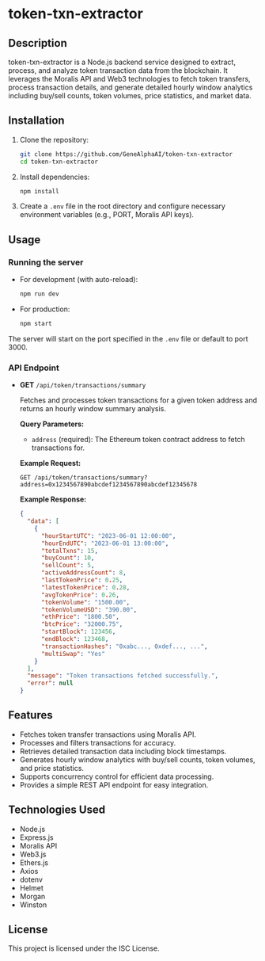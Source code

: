 # token-txn-extractor

## Description
token-txn-extractor is a Node.js backend service designed to extract, process, and analyze token transaction data from the blockchain. It leverages the Moralis API and Web3 technologies to fetch token transfers, process transaction details, and generate detailed hourly window analytics including buy/sell counts, token volumes, price statistics, and market data.

## Installation

1. Clone the repository:
   ```bash
   git clone https://github.com/GeneAlphaAI/token-txn-extractor
   cd token-txn-extractor
   ```

2. Install dependencies:
   ```bash
   npm install
   ```

3. Create a `.env` file in the root directory and configure necessary environment variables (e.g., PORT, Moralis API keys).

## Usage

### Running the server

- For development (with auto-reload):
  ```bash
  npm run dev
  ```

- For production:
  ```bash
  npm start
  ```

The server will start on the port specified in the `.env` file or default to port 3000.

### API Endpoint

- **GET** `/api/token/transactions/summary`

  Fetches and processes token transactions for a given token address and returns an hourly window summary analysis.

  **Query Parameters:**

  - `address` (required): The Ethereum token contract address to fetch transactions for.

  **Example Request:**

  ```
  GET /api/token/transactions/summary?address=0x1234567890abcdef1234567890abcdef12345678
  ```

  **Example Response:**

  ```json
  {
    "data": [
      {
        "hourStartUTC": "2023-06-01 12:00:00",
        "hourEndUTC": "2023-06-01 13:00:00",
        "totalTxns": 15,
        "buyCount": 10,
        "sellCount": 5,
        "activeAddressCount": 8,
        "lastTokenPrice": 0.25,
        "latestTokenPrice": 0.28,
        "avgTokenPrice": 0.26,
        "tokenVolume": "1500.00",
        "tokenVolumeUSD": "390.00",
        "ethPrice": "1800.50",
        "btcPrice": "32000.75",
        "startBlock": 123456,
        "endBlock": 123468,
        "transactionHashes": "0xabc..., 0xdef..., ...",
        "multiSwap": "Yes"
      }
    ],
    "message": "Token transactions fetched successfully.",
    "error": null
  }
  ```

## Features

- Fetches token transfer transactions using Moralis API.
- Processes and filters transactions for accuracy.
- Retrieves detailed transaction data including block timestamps.
- Generates hourly window analytics with buy/sell counts, token volumes, and price statistics.
- Supports concurrency control for efficient data processing.
- Provides a simple REST API endpoint for easy integration.

## Technologies Used

- Node.js
- Express.js
- Moralis API
- Web3.js
- Ethers.js
- Axios
- dotenv
- Helmet
- Morgan
- Winston

## License

This project is licensed under the ISC License.

